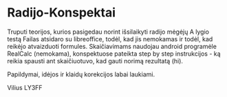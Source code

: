 # Radijo-Konspektai

Truputi teorijos, kurios pasigedau norint išsilaikyti radijo mėgėjų A lygio testą
Failas atsidaro su libreoffice, todėl, kad jis nemokamas ir todėl, kad reikėjo atvaizduoti formules.
Skaičiavimams naudojau android programėle RealCalc (nemokama), konspektuose pateikta step by step 
instrukcijos - ką reikia spausti ant skaičiuotuvo, kad gauti norimą rezultatą (hi).

Papildymai, idėjos ir klaidų korekcijos labai laukiami.


Vilius
LY3FF

